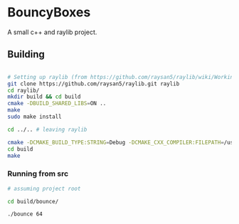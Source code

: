 # BouncyBoxes

A small c++ and raylib project.


## Building

```bash

# Setting up raylib (from https://github.com/raysan5/raylib/wiki/Working-on-GNU-Linux#build-raylib-using-cmake)
git clone https://github.com/raysan5/raylib.git raylib
cd raylib/
mkdir build && cd build
cmake -DBUILD_SHARED_LIBS=ON ..
make
sudo make install

cd ../.. # leaving raylib

cmake -DCMAKE_BUILD_TYPE:STRING=Debug -DCMAKE_CXX_COMPILER:FILEPATH=/usr/bin/g++ -S . -B ./build -G "Unix Makefiles"
cd build
make
```

### Running from src

```bash
# assuming project root

cd build/bounce/

./bounce 64
```

